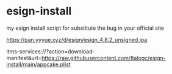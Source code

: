# esign-install
my esign install script for substitute the bug in your official site

https://pan.yyyue.xyz/d/esign/esign_4.8.2_unsigned.ipa


itms-services://?action=download-manifest&url=https://raw.githubusercontent.com/Italogc/esign-install/main/appcake.plist
